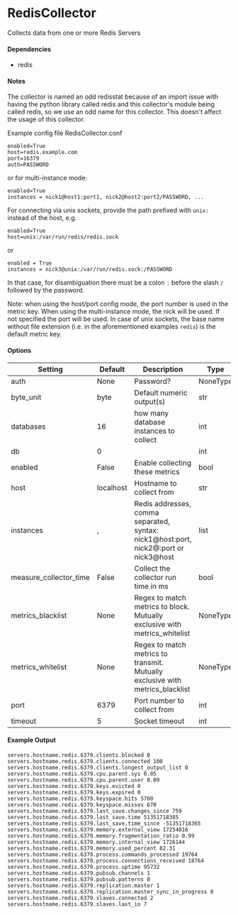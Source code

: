<!--This file was generated from the python source
Please edit the source to make changes
-->
RedisCollector
=====

Collects data from one or more Redis Servers

#### Dependencies

 * redis

#### Notes

The collector is named an odd redisstat because of an import issue with
having the python library called redis and this collector's module being called
redis, so we use an odd name for this collector. This doesn't affect the usage
of this collector.

Example config file RedisCollector.conf

```
enabled=True
host=redis.example.com
port=16379
auth=PASSWORD
```

or for multi-instance mode:

```
enabled=True
instances = nick1@host1:port1, nick2@host2:port2/PASSWORD, ...
```

For connecting via unix sockets, provide the path prefixed with ``unix:``
instead of the host, e.g.

```
enabled=True
host=unix:/var/run/redis/redis.sock
```

or

```
enabled = True
instances = nick3@unix:/var/run/redis.sock:/PASSWORD
```

In that case, for disambiguation there must be a colon ``:`` before the slash
``/`` followed by the password.

Note: when using the host/port config mode, the port number is used in
the metric key. When using the multi-instance mode, the nick will be used.
If not specified the port will be used. In case of unix sockets, the base name
without file extension (i.e. in the aforementioned examples ``redis``)
is the default metric key.



#### Options

Setting | Default | Description | Type
--------|---------|-------------|-----
auth | None | Password? | NoneType
byte_unit | byte | Default numeric output(s) | str
databases | 16 | how many database instances to collect | int
db | 0 |  | int
enabled | False | Enable collecting these metrics | bool
host | localhost | Hostname to collect from | str
instances | , | Redis addresses, comma separated, syntax: nick1@host:port, nick2@:port or nick3@host | list
measure_collector_time | False | Collect the collector run time in ms | bool
metrics_blacklist | None | Regex to match metrics to block. Mutually exclusive with metrics_whitelist | NoneType
metrics_whitelist | None | Regex to match metrics to transmit. Mutually exclusive with metrics_blacklist | NoneType
port | 6379 | Port number to collect from | int
timeout | 5 | Socket timeout | int

#### Example Output

```
servers.hostname.redis.6379.clients.blocked 8
servers.hostname.redis.6379.clients.connected 100
servers.hostname.redis.6379.clients.longest_output_list 0
servers.hostname.redis.6379.cpu.parent.sys 0.05
servers.hostname.redis.6379.cpu.parent.user 0.09
servers.hostname.redis.6379.keys.evicted 0
servers.hostname.redis.6379.keys.expired 0
servers.hostname.redis.6379.keyspace.hits 5700
servers.hostname.redis.6379.keyspace.misses 670
servers.hostname.redis.6379.last_save.changes_since 759
servers.hostname.redis.6379.last_save.time 51351718385
servers.hostname.redis.6379.last_save.time_since -51351718365
servers.hostname.redis.6379.memory.external_view 17254016
servers.hostname.redis.6379.memory.fragmentation_ratio 0.99
servers.hostname.redis.6379.memory.internal_view 1726144
servers.hostname.redis.6379.memory.used_percent 82.31
servers.hostname.redis.6379.process.commands_processed 19764
servers.hostname.redis.6379.process.connections_received 18764
servers.hostname.redis.6379.process.uptime 95732
servers.hostname.redis.6379.pubsub.channels 1
servers.hostname.redis.6379.pubsub.patterns 0
servers.hostname.redis.6379.replication.master 1
servers.hostname.redis.6379.replication.master_sync_in_progress 0
servers.hostname.redis.6379.slaves.connected 2
servers.hostname.redis.6379.slaves.last_io 7
```

